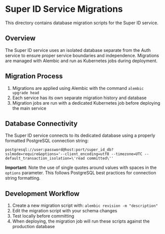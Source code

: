 # Super ID Service Migrations

This directory contains database migration scripts for the Super ID service.

## Overview

The Super ID service uses an isolated database separate from the Auth service to ensure proper service boundaries and independence. Migrations are managed with Alembic and run as Kubernetes jobs during deployment.

## Migration Process

1. Migrations are applied using Alembic with the command `alembic upgrade head`
2. Each service has its own separate migration history and database
3. Migration jobs are run with a dedicated Kubernetes job before deploying the main service

## Database Connectivity

The Super ID service connects to its dedicated database using a properly formatted PostgreSQL connection string:

```
postgresql://user:password@host:port/super_id_db?sslmode=require&options='--client_encoding=utf8 --timezone=UTC --default_transaction_isolation=\'read committed\''
```

**Important**: Note the use of single quotes around values with spaces in the `options` parameter. This follows PostgreSQL best practices for connection string formatting.

## Development Workflow

1. Create a new migration script with: `alembic revision -m "description"`
2. Edit the migration script with your schema changes
3. Test locally before committing
4. When deploying, the migration job will run these scripts against the production database
